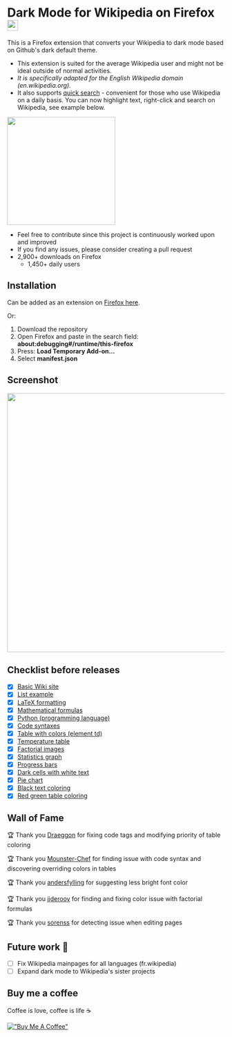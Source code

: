 # Dark Mode for Wikipedia on Firefox <img src="https://github.com/hirschan/Dark-Mode-Wikipedia/blob/master/dark_wiki_icon.png" width="25" height="25">
This is a Firefox extension that converts your Wikipedia to dark mode based on Github's dark default theme. 
* This extension is suited for the average Wikipedia user and might not be ideal outside of normal activities. 
* *It is specifically adapted for the English Wikipedia domain (en.wikipedia.org).*
* It also supports [quick search](https://github.com/hirschan/Dark-Mode-Wikipedia/issues/18) - convenient for those who use Wikipedia on a daily basis. You can now highlight text, right-click and search on Wikipedia, see example below.

<img src ="https://github.com/hirschan/Dark-Mode-Wikipedia/blob/master/screenshots/quick_search.png" width="250">

* Feel free to contribute since this project is continuously worked upon and improved
* If you find any issues, please consider creating a pull request
* 2,900+ downloads on Firefox
    * 1,450+ daily users

## Installation
Can be added as an extension on [Firefox here](https://addons.mozilla.org/firefox/addon/dark-mode-for-wikipedia/).

Or:
1. Download the repository
2. Open Firefox and paste in the search field: **about:debugging#/runtime/this-firefox**
3. Press: **Load Temporary Add-on...**
4. Select **manifest.json**

## Screenshot
<img src ="https://github.com/hirschan/Dark-Mode-Wikipedia/blob/master/screenshots/screenshot.png" width="600">

## Checklist before releases
- [X] [Basic Wiki site](https://en.wikipedia.org/wiki/United_Kingdom)
- [X] [List example](https://en.wikipedia.org/wiki/List_of_countries_by_total_health_expenditure_per_capita)
- [X] [LaTeX formatting](https://en.wikipedia.org/wiki/LaTeX#How_it_works)
- [X] [Mathematical formulas](https://en.wikipedia.org/wiki/Fraction)
- [X] [Python (programming language)](https://en.wikipedia.org/wiki/Python_(programming_language)#Syntax_and_semantics)
- [X] [Code syntaxes](https://en.wikipedia.org/wiki/%22Hello,_World!%22_program#Examples)
- [X] [Table with colors (element td)](https://es.wikipedia.org/wiki/King_Crimson#Miembros_pasados)
- [X] [Temperature table](https://en.wikipedia.org/wiki/London#Climate)
- [X] [Factorial images](https://en.wikipedia.org/wiki/Factorial)
- [X] [Statistics graph](https://en.wikipedia.org/wiki/EuroAirport_Basel_Mulhouse_Freiburg#Statistics)
- [X] [Progress bars](https://en.wikipedia.org/wiki/2018_Swedish_general_election#Parties)
- [X] [Dark cells with white text](https://en.wikipedia.org/wiki/Romania#Religion)
- [X] [Pie chart](https://en.wikipedia.org/wiki/Wikipedia#Language_editions)
- [X] [Black text coloring](https://en.wikipedia.org/wiki/Microsoft_PowerPoint#Versions)
- [X] [Red green table coloring](https://en.wikipedia.org/wiki/Nordic_Defence_Cooperation#Limitations)

## Wall of Fame
🏆 Thank you [Draeggon](https://github.com/Draeggon) for fixing code tags and modifying priority of table coloring

🏆 Thank you [Mounster-Chef](https://github.com/Mounster-Chef) for finding issue with code syntax and discovering overriding colors in tables

🏆 Thank you [andersfylling](https://github.com/andersfylling) for suggesting less bright font color

🏆 Thank you [jjderooy](https://github.com/jjderooy) for finding and fixing color issue with factorial formulas

🏆 Thank you [sorenss](https://github.com/sorenss) for detecting issue when editing pages

## Future work 🚀
- [ ] Fix Wikipedia mainpages for all languages (fr.wikipedia)
- [ ] Expand dark mode to Wikipedia's sister projects

## Buy me a coffee
Coffee is love, coffee is life ☕

[!["Buy Me A Coffee"](https://www.buymeacoffee.com/assets/img/custom_images/orange_img.png)](https://www.buymeacoffee.com/hirschan)

